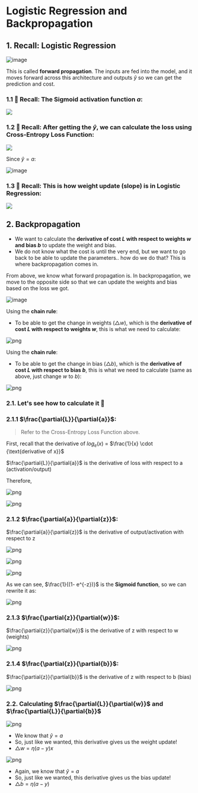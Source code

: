 # Logistic Regression and Backpropagation

## 1. Recall: Logistic Regression

![image](https://github.com/SohailaDiab/Supervised-Learning-Course/assets/70928356/89b7c2fe-d7b8-4209-bc59-97d1f01880ff)

This is called **forward propagation**. The inputs are fed into the model, and it moves forward across this architecture and outputs $\hat{y}$ so we can get the prediction and cost. 

### 1.1 💭 Recall: The **Sigmoid activation function** $a$:

<img src="https://github.com/SohailaDiab/Supervised-Learning-Course/assets/70928356/40e7717f-5c0c-4475-a520-ad5b7b1d17a6">

### 1.2 💭 Recall: After getting the $\hat{y}$, we can calculate the **loss** using **Cross-Entropy Loss Function**:

<img src="https://github.com/SohailaDiab/Supervised-Learning-Course/assets/70928356/788b3c32-6e19-4c6a-ad4f-7856e1e5fb4b">

Since $\hat{y} = a$:

![image](https://github.com/SohailaDiab/Supervised-Learning-Course/assets/70928356/2a1fb9f4-fccf-4868-8228-83d63fc2fc85)

### 1.3 💭 Recall: This is how weight update (slope) is in Logistic Regression:

<img src="https://github.com/SohailaDiab/Supervised-Learning-Course/assets/70928356/7f643065-4d47-4475-a635-f74c2088116c">

## 2. Backpropagation
- We want to calculate the **derivative of cost $L$ with respect to weights $w$ and bias $b$** to update the weight and bias.
- We do not know what the cost is until the very end, but we want to go back to be able to update the parameters.. how do we do that?
This is where backpropagation comes in.

From above, we know what forward propagation is. In backpropagation, we move to the opposite side so that we can update the weights and bias based on the loss we got.

![image](https://github.com/SohailaDiab/Supervised-Learning-Course/assets/70928356/92c66701-19bd-4686-bab0-91cd6d54df81)

Using the **chain rule**:
- To be able to get the change in weights ($\triangle{w}$), which is the **derivative of cost $L$ with respect to weights $w$**, this is what we need to calculate:

![png](https://github.com/SohailaDiab/Supervised-Learning-Course/assets/70928356/fea0f451-6c74-4607-9ae4-3ade2100614c)

Using the **chain rule**:
- To be able to get the change in bias ($\triangle{b}$), which is the **derivative of cost $L$ with respect to bias $b$**, this is what we need to calculate (same as above, just change $w$ to $b$):

![png](https://github.com/SohailaDiab/Supervised-Learning-Course/assets/70928356/2a5595f3-493a-4ea4-ab0d-769ee8cd457b)

### 2.1. Let's see how to calculate it 🧮

### 2.1.1 $\frac{\partial{L}}{\partial{a}}$:

> Refer to the Cross-Entropy Loss Function above.

First, recall that the derivative of $log_e(x)$ $=$ $\frac{1}{x} \cdot {\text{derivative of x}}$

$\frac{\partial{L}}{\partial{a}}$ is the derivative of loss with respect to a (activation/output)

Therefore,


![png](https://github.com/SohailaDiab/Supervised-Learning-Course/assets/70928356/73f29f4a-b004-4661-95fd-86498622eaed)

![png](https://github.com/SohailaDiab/Supervised-Learning-Course/assets/70928356/7d2d2eb3-47fc-4592-ae2b-f04850aca508)

### 2.1.2 $\frac{\partial{a}}{\partial{z}}$:
$\frac{\partial{a}}{\partial{z}}$ is the derivative of output/activation with respect to z

![png](https://github.com/SohailaDiab/Supervised-Learning-Course/assets/70928356/1292566e-8122-4bdd-96d5-2dba5515654b)

![png](https://github.com/SohailaDiab/Supervised-Learning-Course/assets/70928356/3fbef096-839e-4796-9ffc-13bb1f529f9f)

![png](https://github.com/SohailaDiab/Supervised-Learning-Course/assets/70928356/f20873df-26ef-4e4f-9d0d-cf9a322bea6c)

As we can see, $\frac{1}{(1- e^{-z})}$ is the **Sigmoid function**, so we can rewrite it as:

![png](https://github.com/SohailaDiab/Supervised-Learning-Course/assets/70928356/24813d95-9c72-4b2b-8582-a20eb5869f81)

### 2.1.3 $\frac{\partial{z}}{\partial{w}}$:
$\frac{\partial{z}}{\partial{w}}$ is the derivative of z with respect to w (weights)

![png](https://github.com/SohailaDiab/Supervised-Learning-Course/assets/70928356/dffd1fc8-2486-4aeb-970d-cc7927eff432)

### 2.1.4 $\frac{\partial{z}}{\partial{b}}$:
$\frac{\partial{z}}{\partial{b}}$ is the derivative of z with respect to b (bias)

![png](https://github.com/SohailaDiab/Supervised-Learning-Course/assets/70928356/60afd5d7-4a93-4436-b9b8-54887f7c36d0)

### 2.2. Calculating $\frac{\partial{L}}{\partial{w}}$ and $\frac{\partial{L}}{\partial{b}}$

![png](https://github.com/SohailaDiab/Supervised-Learning-Course/assets/70928356/2959471c-5f25-47d4-a317-92abe45af324)

- We know that $\hat{y} = a$
- So, just like we wanted, this derivative gives us the weight update!
- $\triangle{w} = \eta (a-y)x$

![png](https://github.com/SohailaDiab/Supervised-Learning-Course/assets/70928356/650443ff-0948-4242-8bbb-32a8009f98e0)

- Again, we know that $\hat{y} = a$
- So, just like we wanted, this derivative gives us the bias update!
- $\triangle{b} = \eta (a-y)$

